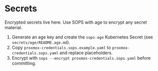 # Secrets

Encrypted secrets live here. Use SOPS with age to encrypt any secret material.

1. Generate an age key and create the `sops-age` Kubernetes Secret (see `secrets/age/README.age.md`).
2. Copy `proxmox-credentials.sops.example.yaml` to `proxmox-credentials.sops.yaml` and replace placeholders.
3. Encrypt with `sops --encrypt proxmox-credentials.sops.yaml` before committing.
